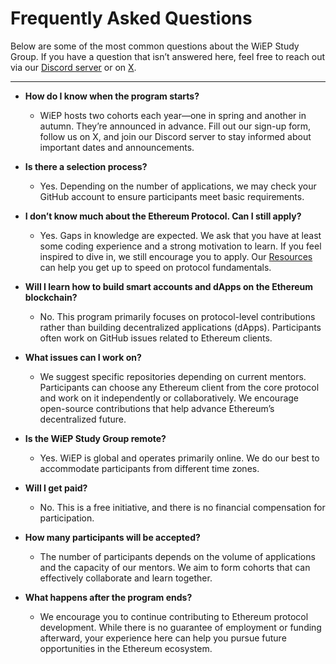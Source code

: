 # Frequently Asked Questions

Below are some of the most common questions about the WiEP Study Group. If you have a question that isn’t answered here, feel free to reach out via our [Discord server](https://discord.gg/JvEVfKBY6W) or on [X](https://x.com/wiepteam).

---

- **How do I know when the program starts?**  
    - WiEP hosts two cohorts each year—one in spring and another in autumn. They’re announced in advance. Fill out our sign-up form, follow us on X, and join our Discord server to stay informed about important dates and announcements.

- **Is there a selection process?**  
    - Yes. Depending on the number of applications, we may check your GitHub account to ensure participants meet basic requirements.

- **I don’t know much about the Ethereum Protocol. Can I still apply?**  
    - Yes. Gaps in knowledge are expected. We ask that you have at least some coding experience and a strong motivation to learn. If you feel inspired to dive in, we still encourage you to apply. Our [Resources](./resources.md) can help you get up to speed on protocol fundamentals.

- **Will I learn how to build smart accounts and dApps on the Ethereum blockchain?**  
    - No. This program primarily focuses on protocol-level contributions rather than building decentralized applications (dApps). Participants often work on GitHub issues related to Ethereum clients.

- **What issues can I work on?**  
    - We suggest specific repositories depending on current mentors. Participants can choose any Ethereum client from the core protocol and work on it independently or collaboratively. We encourage open-source contributions that help advance Ethereum’s decentralized future.

- **Is the WiEP Study Group remote?**  
    - Yes. WiEP is global and operates primarily online. We do our best to accommodate participants from different time zones.

- **Will I get paid?**  
    - No. This is a free initiative, and there is no financial compensation for participation.

- **How many participants will be accepted?**  
    - The number of participants depends on the volume of applications and the capacity of our mentors. We aim to form cohorts that can effectively collaborate and learn together.

- **What happens after the program ends?**  
    - We encourage you to continue contributing to Ethereum protocol development. While there is no guarantee of employment or funding afterward, your experience here can help you pursue future opportunities in the Ethereum ecosystem.
